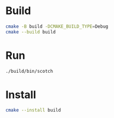 # Build

``` sh
cmake -B build -DCMAKE_BUILD_TYPE=Debug
cmake --build build
```

# Run

``` sh
./build/bin/scotch
```

# Install

``` sh
cmake --install build
```

